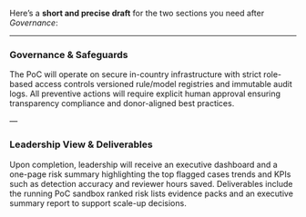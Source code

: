Here’s a **short and precise draft** for the two sections you need after *Governance*:

---

### Governance & Safeguards

The PoC will operate on secure in-country infrastructure with strict role-based access controls versioned rule/model registries and immutable audit logs. All preventive actions will require explicit human approval ensuring transparency compliance and donor-aligned best practices.

—

### Leadership View & Deliverables

Upon completion, leadership will receive an executive dashboard and a one-page risk summary highlighting the top flagged cases trends and KPIs such as detection accuracy and reviewer hours saved. Deliverables include the running PoC sandbox ranked risk lists evidence packs and an executive summary report to support scale-up decisions.



